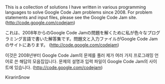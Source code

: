 This is a collection of solutions I have written in various programming languages to solve Google Code Jam problems since 2008. For problem statements and input files, please see the Google Code Jam site. (http://code.google.com/codejam)

これは、2008年からのGoogle Code Jamの問題を解くために私が色々なプログラミング言語で書いた解答集です。問題文と入力ファイルがGoogle Code Jamのサイトにあります。 (http://code.google.com/codejam)

이것은 2008년부터 Google Code Jam의 문제를 풀러 제가 여러 가지 프로그래밍 언어로 쓴 해답의 모음집입니다. 문제의 설명과 입력 파일이 Google Code Jam의 사이트에 있습니다. (http://code.google.com/codejam)

KirarinSnow
